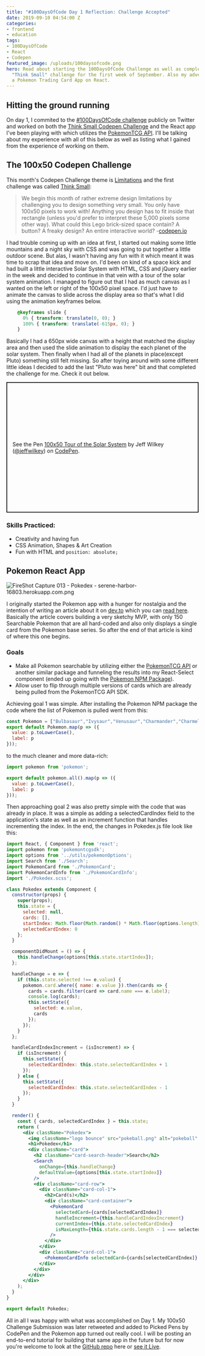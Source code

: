 ```yaml
---
title: "#100DaysOfCode Day 1 Reflection: Challenge Accepted"
date: 2019-09-10 04:54:00 Z
categories:
- frontend
- education
tags:
- 100DaysOfCode
- React
- Codepen
featured_image: /uploads/100daysofcode.png
hero: Read about starting the 100DaysOfCode Challenge as well as completing the Codepen
  "Think Small" challenge for the first week of September. Also my adventures in building
  a Pokemon Trading Card App on React.
---
```


## Hitting the ground running

On day 1, I commited to the [#100DaysOfCode challenge](https://www.100daysofcode.com) publicly on Twitter and worked on both the [Think Small Codepen Challenge](codepen.io/challenges/2019/september/1) and the React app I've been playing with which utilizes the [PokemonTCG API](https://pokemontcg.io/). I'll be talking about my experience with all of this below as well as listing what I gained from the experience of working on them.

## The 100x50 Codepen Challenge

This month's Codepen Challenge theme is [Limitations](codepen.io/challenges/2019/september/) and the first challenge was called [Think Small](https://codepen.io/challenges/2019/september/1):

> We begin this month of rather extreme design limitations by challenging you to design something very small. You only have 100x50 pixels to work with! Anything you design has to fit inside that rectangle (unless you'd prefer to interpret these 5,000 pixels some other way). What could this Lego brick-sized space contain? A button? A freaky design? An entire interactive world? -[codepen.io](http://codepen.io)

I had trouble coming up with an idea at first, I started out making some little mountains and a night sky with CSS and was going to put together a little outdoor scene. But alas, I wasn't having any fun with it which meant it was time to scrap that idea and move on. I'd been on kind of a space kick and had built a little interactive Solar System with HTML, CSS and jQuery earlier in the week and decided to continue in that vein with a tour of the solar system animation. I managed to figure out that I had as much canvas as I wanted on the left or right of the 100x50 pixel space. I'd just have to animate the canvas to slide across the display area so that's what I did using the animation keyframes below.

```css
    @keyframes slide {
      0% { transform: translate(0, 0); }
      100% { transform: translate(-615px, 0); }
    }
```

Basically I had a 650px wide canvas with a height that matched the display area and then used the slide animation to display the each planet of the solar system. Then finally when I had all of the planets in place(except Pluto) something still felt missing. So after toying around with some different little ideas I decided to add the last "Pluto was here" bit and that completed the challenge for me. Check it out below.

<p class="codepen" data-height="341" data-theme-id="37747" data-default-tab="css,result" data-user="jeffwilkey" data-slug-hash="jONaMBE" style="height: 341px; box-sizing: border-box; display: flex; align-items: center; justify-content: center; border: 2px solid; margin: 1em 0; padding: 1em;" data-pen-title="100x50  Tour of the Solar System">
  <span>See the Pen <a href="https://codepen.io/jeffwilkey/pen/jONaMBE/">
  100x50  Tour of the Solar System</a> by Jeff Wilkey (<a href="https://codepen.io/jeffwilkey">@jeffwilkey</a>)
  on <a href="https://codepen.io">CodePen</a>.</span>
</p>
<script async src="https://static.codepen.io/assets/embed/ei.js"></script>

### Skills Practiced:

- Creativity and having fun
- CSS Animation, Shapes & Art Creation
- Fun with HTML and `position: absolute;`

## Pokemon React App

![FireShot Capture 013 - Pokedex - serene-harbor-16803.herokuapp.com.png](/uploads/FireShot%20Capture%20013%20-%20Pokedex%20-%20serene-harbor-16803.herokuapp.com.png)

I originally started the Pokemon app with a hunger for nostalgia and the intention of writing an article about it on [dev.to](https://dev.to) which you can [read here](https://dev.to/jeffwilkey/creating-a-simple-pokemon-card-displayer-in-react-3l78). Basically the article covers building a very sketchy MVP, with only 150 Searchable Pokemon that are all hard-coded and also only displays a single card from the Pokemon base series. So after the end of that article is kind of where this one begins.

### Goals

- Make all Pokemon searchable by utilizing either the [PokemonTCG API](https://pokemontcg.io) or another similar package and funneling the results into my React-Select component (ended up going with the [Pokemon NPM Package](https://www.npmjs.com/package/pokemon)).
- Allow user to flip through multiple versions of cards which are already being pulled from the PokemonTCG API SDK.

Achieving goal 1 was simple. After installing the Pokemon NPM package the code where the list of Pokemon is pulled went from this:

```javascript
const Pokemon = ["Bulbasaur","Ivysaur","Venusaur","Charmander","Charmeleon","Charizard","Squirtle","Wartortle","Blastoise","Caterpie","Metapod","Butterfree","Weedle","Kakuna","Beedrill","Pidgey","Pidgeotto","Pidgeot","Rattata","Raticate","Spearow","Fearow","Ekans","Arbok","Pikachu","Raichu","Sandshrew","Sandslash","Nidoran","Nidorina","Nidoqueen","Nidoran","Nidorino","Nidoking","Clefairy","Clefable","Vulpix","Ninetales","Jigglypuff","Wigglytuff","Zubat","Golbat","Oddish","Gloom","Vileplume","Paras","Parasect","Venonat","Venomoth","Diglett","Dugtrio","Meowth","Persian","Psyduck","Golduck","Mankey","Primeape","Growlithe","Arcanine","Poliwag","Poliwhirl","Poliwrath","Abra","Kadabra","Alakazam","Machop","Machoke","Machamp","Bellsprout","Weepinbell","Victreebel","Tentacool","Tentacruel","Geodude","Graveler","Golem","Ponyta","Rapidash","Slowpoke","Slowbro","Magnemite","Magneton","Farfetch'd","Doduo","Dodrio","Seel","Dewgong","Grimer","Muk","Shellder","Cloyster","Gastly","Haunter","Gengar","Onix","Drowzee","Hypno","Krabby","Kingler","Voltorb","Electrode","Exeggcute","Exeggutor","Cubone","Marowak","Hitmonlee","Hitmonchan","Lickitung","Koffing","Weezing","Rhyhorn","Rhydon","Chansey","Tangela","Kangaskhan","Horsea","Seadra","Goldeen","Seaking","Staryu","Starmie","Mr. Mime","Scyther","Jynx","Electabuzz","Magmar","Pinsir","Tauros","Magikarp","Gyarados","Lapras","Ditto","Eevee","Vaporeon","Jolteon","Flareon","Porygon","Omanyte","Omastar","Kabuto","Kabutops","Aerodactyl","Snorlax","Articuno","Zapdos","Moltres","Dratini","Dragonair","Dragonite","Mewtwo","Mew"];
export default Pokemon.map(p => ({
  value: p.toLowerCase(),
  label: p
}));
```

to the much cleaner and more data-rich:

```javascript
import pokemon from 'pokemon';

export default pokemon.all().map(p => ({
  value: p.toLowerCase(),
  label: p
}));
```

Then approaching goal 2 was also pretty simple with the code that was already in place. It was a simple as adding a selectedCardIndex field to the application's state as well as an increment function that handles incrementing the index. In the end, the changes in Pokedex.js file look like this:

``` jsx
import React, { Component } from 'react';
import pokemon from 'pokemontcgsdk';
import options from '../utils/pokemonOptions';
import Search from './Search';
import PokemonCard from './PokemonCard';
import PokemonCardInfo from './PokemonCardInfo';
import './Pokedex.scss';

class Pokedex extends Component {
  constructor(props) {
    super(props);
    this.state = {
      selected: null,
      cards: [],
      startIndex: Math.floor(Math.random() * Math.floor(options.length)),
      selectedCardIndex: 0
    };
  }

  componentDidMount = () => {
    this.handleChange(options[this.state.startIndex]);
  };

  handleChange = e => {
    if (this.state.selected !== e.value) {
      pokemon.card.where({ name: e.value }).then(cards => {
        cards = cards.filter(card => card.name === e.label);
        console.log(cards);
        this.setState({
          selected: e.value,
          cards
        });
      });
    }
  };

  handleCardIndexIncrement = (isIncrement) => {
    if (isIncrement) {
      this.setState({
        selectedCardIndex: this.state.selectedCardIndex + 1
      });
    } else {
      this.setState({
        selectedCardIndex: this.state.selectedCardIndex - 1
      });
    }
  }

  render() {
    const { cards, selectedCardIndex } = this.state;
    return (
      <div className="Pokedex">
        <img className="logo bounce" src="pokeball.png" alt="pokeball" />
        <h1>Pokedex</h1>
        <div className="card">
          <h2 className="card-search-header">Search</h2>
          <Search
            onChange={this.handleChange}
            defaultValue={options[this.state.startIndex]}
          />
          <div className="card-row">
            <div className="card-col-1">
              <h2>Card(s)</h2>
              <div className="card-container">
                <PokemonCard
                  selectedCard={cards[selectedCardIndex]}
                  handleIncrement={this.handleCardIndexIncrement}
                  currentIndex={this.state.selectedCardIndex}
                  isMaxLength={this.state.cards.length - 1 === selectedCardIndex}
                />
              </div>
            </div>
            <div className="card-col-1">
              <PokemonCardInfo selectedCard={cards[selectedCardIndex]} />
            </div>
          </div>
        </div>
      </div>
    );
  }
}

export default Pokedex;
```

All in all I was happy with what was accomplished on Day 1. My 100x50 Challenge Submission was later retweeted and added to Picked Pens by CodePen and the Pokemon app turned out really cool. I will be posting an end-to-end tutorial for building that same app in the future but for now you're welcome to look at the [GitHub repo](https://www.github.com/jeffwilkey/pokedex-react) here or [see it Live](https://serene-harbor-16803.herokuapp.com/).



